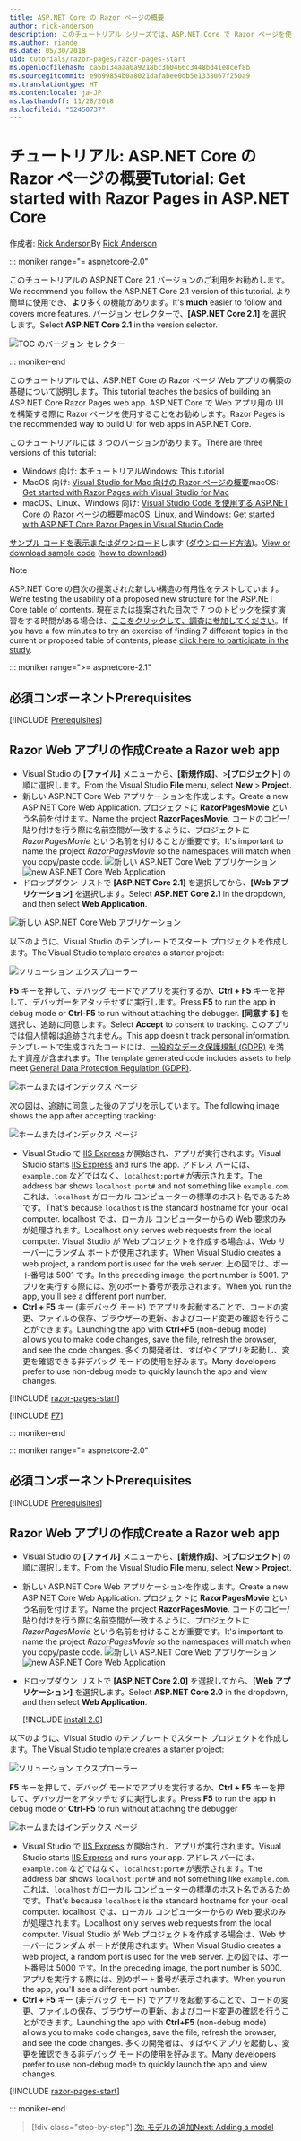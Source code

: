 ```yaml
---
title: ASP.NET Core の Razor ページの概要
author: rick-anderson
description: このチュートリアル シリーズでは、ASP.NET Core で Razor ページを使用する方法を示します。 モデルの作成、Razor ページのコードの生成、Entity Framework Core と SQL Server を使用したデータ アクセス、検索機能の追加、入力検証の追加、および移行を使用したモデルの更新の方法について説明します。
ms.author: riande
ms.date: 05/30/2018
uid: tutorials/razor-pages/razor-pages-start
ms.openlocfilehash: ca5b134aaa0a9218bc3b0466c3448bd41e8cef8b
ms.sourcegitcommit: e9b99854b0a8021dafabee0db5e1338067f250a9
ms.translationtype: HT
ms.contentlocale: ja-JP
ms.lasthandoff: 11/28/2018
ms.locfileid: "52450737"
---
```

# <a name="tutorial-get-started-with-razor-pages-in-aspnet-core"></a><span data-ttu-id="17e10-104">チュートリアル: ASP.NET Core の Razor ページの概要</span><span class="sxs-lookup"><span data-stu-id="17e10-104">Tutorial: Get started with Razor Pages in ASP.NET Core</span></span>

<span data-ttu-id="17e10-105">作成者: [Rick Anderson](https://twitter.com/RickAndMSFT)</span><span class="sxs-lookup"><span data-stu-id="17e10-105">By [Rick Anderson](https://twitter.com/RickAndMSFT)</span></span>

::: moniker range="= aspnetcore-2.0"

<span data-ttu-id="17e10-106">このチュートリアルの ASP.NET Core 2.1 バージョンのご利用をお勧めします。</span><span class="sxs-lookup"><span data-stu-id="17e10-106">We recommend you follow the ASP.NET Core 2.1 version of this tutorial.</span></span> <span data-ttu-id="17e10-107">より簡単に使用でき、**より**多くの機能があります。</span><span class="sxs-lookup"><span data-stu-id="17e10-107">It's **much** easier to follow and covers more features.</span></span> <span data-ttu-id="17e10-108">バージョン セレクターで、**[ASP.NET Core 2.1]** を選択します。</span><span class="sxs-lookup"><span data-stu-id="17e10-108">Select **ASP.NET Core 2.1** in the version selector.</span></span>

![TOC のバージョン セレクター](razor-pages-start/_static/v21.png)

::: moniker-end

<span data-ttu-id="17e10-110">このチュートリアルでは、ASP.NET Core の Razor ページ Web アプリの構築の基礎について説明します。</span><span class="sxs-lookup"><span data-stu-id="17e10-110">This tutorial teaches the basics of building an ASP.NET Core Razor Pages web app.</span></span> <span data-ttu-id="17e10-111">ASP.NET Core で Web アプリ用の UI を構築する際に Razor ページを使用することをお勧めします。</span><span class="sxs-lookup"><span data-stu-id="17e10-111">Razor Pages is the recommended way to build UI for web apps in ASP.NET Core.</span></span>

<span data-ttu-id="17e10-112">このチュートリアルには 3 つのバージョンがあります。</span><span class="sxs-lookup"><span data-stu-id="17e10-112">There are three versions of this tutorial:</span></span>

* <span data-ttu-id="17e10-113">Windows 向け: 本チュートリアル</span><span class="sxs-lookup"><span data-stu-id="17e10-113">Windows: This tutorial</span></span>
* <span data-ttu-id="17e10-114">MacOS 向け: [Visual Studio for Mac 向けの Razor ページの概要](xref:tutorials/razor-pages-mac/razor-pages-start)</span><span class="sxs-lookup"><span data-stu-id="17e10-114">macOS: [Get started with Razor Pages with Visual Studio for Mac](xref:tutorials/razor-pages-mac/razor-pages-start)</span></span>
* <span data-ttu-id="17e10-115">macOS、Linux、Windows 向け: [Visual Studio Code を使用する ASP.NET Core の Razor ページの概要](xref:tutorials/razor-pages-vsc/razor-pages-start)</span><span class="sxs-lookup"><span data-stu-id="17e10-115">macOS, Linux, and Windows: [Get started with ASP.NET Core Razor Pages in Visual Studio Code](xref:tutorials/razor-pages-vsc/razor-pages-start)</span></span>

<span data-ttu-id="17e10-116">[サンプル コードを表示またはダウンロード](https://github.com/aspnet/Docs/tree/master/aspnetcore/tutorials/razor-pages/razor-pages-start/sample)します ([ダウンロード方法](xref:index#how-to-download-a-sample))。</span><span class="sxs-lookup"><span data-stu-id="17e10-116">[View or download sample code](https://github.com/aspnet/Docs/tree/master/aspnetcore/tutorials/razor-pages/razor-pages-start/sample) ([how to download](xref:index#how-to-download-a-sample))</span></span>

> [!NOTE]
> <span data-ttu-id="17e10-117">ASP.NET Core の目次の提案された新しい構造の有用性をテストしています。</span><span class="sxs-lookup"><span data-stu-id="17e10-117">We’re testing the usability of a proposed new structure for the ASP.NET Core table of contents.</span></span>  <span data-ttu-id="17e10-118">現在または提案された目次で 7 つのトピックを探す演習をする時間がある場合は、[ここをクリックして、調査に参加してください](https://dpk4xbh5.optimalworkshop.com/treejack/rps16hd5)。</span><span class="sxs-lookup"><span data-stu-id="17e10-118">If you have a few minutes to try an exercise of finding 7 different topics in the current or proposed table of contents, please [click here to participate in the study](https://dpk4xbh5.optimalworkshop.com/treejack/rps16hd5).</span></span>

::: moniker range=">= aspnetcore-2.1"

## <a name="prerequisites"></a><span data-ttu-id="17e10-119">必須コンポーネント</span><span class="sxs-lookup"><span data-stu-id="17e10-119">Prerequisites</span></span>

[!INCLUDE [Prerequisites](~/includes/net-core-prereqs-windows.md)]

## <a name="create-a-razor-web-app"></a><span data-ttu-id="17e10-120">Razor Web アプリの作成</span><span class="sxs-lookup"><span data-stu-id="17e10-120">Create a Razor web app</span></span>

* <span data-ttu-id="17e10-121">Visual Studio の **[ファイル]** メニューから、**[新規作成]**、>**[プロジェクト]** の順に選択します。</span><span class="sxs-lookup"><span data-stu-id="17e10-121">From the Visual Studio **File** menu, select **New** > **Project**.</span></span>
* <span data-ttu-id="17e10-122">新しい ASP.NET Core Web アプリケーションを作成します。</span><span class="sxs-lookup"><span data-stu-id="17e10-122">Create a new ASP.NET Core Web Application.</span></span> <span data-ttu-id="17e10-123">プロジェクトに **RazorPagesMovie** という名前を付けます。</span><span class="sxs-lookup"><span data-stu-id="17e10-123">Name the project **RazorPagesMovie**.</span></span> <span data-ttu-id="17e10-124">コードのコピー/貼り付けを行う際に名前空間が一致するように、プロジェクトに *RazorPagesMovie* という名前を付けることが重要です。</span><span class="sxs-lookup"><span data-stu-id="17e10-124">It's important to name the project *RazorPagesMovie* so the namespaces will match when you copy/paste code.</span></span>
 <span data-ttu-id="17e10-125">![新しい ASP.NET Core Web アプリケーション](razor-pages-start/_static/np_2.1.png)</span><span class="sxs-lookup"><span data-stu-id="17e10-125">![new ASP.NET Core Web Application](razor-pages-start/_static/np_2.1.png)</span></span>
* <span data-ttu-id="17e10-126">ドロップダウン リストで **[ASP.NET Core 2.1]** を選択してから、**[Web アプリケーション]** を選択します。</span><span class="sxs-lookup"><span data-stu-id="17e10-126">Select **ASP.NET Core 2.1** in the dropdown, and then select **Web Application**.</span></span>

 ![新しい ASP.NET Core Web アプリケーション](razor-pages-start/_static/np_2_2.1.png)

<span data-ttu-id="17e10-128">以下のように、Visual Studio のテンプレートでスタート プロジェクトを作成します。</span><span class="sxs-lookup"><span data-stu-id="17e10-128">The Visual Studio template creates a starter project:</span></span>

![ソリューション エクスプローラー](razor-pages-start/_static/se2.1.png)

<span data-ttu-id="17e10-130">**F5** キーを押して、デバッグ モードでアプリを実行するか、**Ctrl + F5** キーを押して、デバッガーをアタッチせずに実行します。</span><span class="sxs-lookup"><span data-stu-id="17e10-130">Press **F5** to run the app in debug mode or **Ctrl-F5** to run without attaching the debugger.</span></span> <span data-ttu-id="17e10-131">**[同意する]** を選択し、追跡に同意します。</span><span class="sxs-lookup"><span data-stu-id="17e10-131">Select **Accept** to consent to tracking.</span></span> <span data-ttu-id="17e10-132">このアプリでは個人情報は追跡されません。</span><span class="sxs-lookup"><span data-stu-id="17e10-132">This app doesn't track personal information.</span></span> <span data-ttu-id="17e10-133">テンプレートで生成されたコードには、[一般的なデータ保護規制 (GDPR)](xref:security/gdpr) を満たす資産が含まれます。</span><span class="sxs-lookup"><span data-stu-id="17e10-133">The template generated code includes assets to help meet [General Data Protection Regulation (GDPR)](xref:security/gdpr).</span></span>

![ホームまたはインデックス ページ](razor-pages-start/_static/homeGDPR.png)

<span data-ttu-id="17e10-135">次の図は、追跡に同意した後のアプリを示しています。</span><span class="sxs-lookup"><span data-stu-id="17e10-135">The following image shows the app after accepting tracking:</span></span>

![ホームまたはインデックス ページ](razor-pages-start/_static/home2.1.png)

* <span data-ttu-id="17e10-137">Visual Studio で [IIS Express](/iis/extensions/introduction-to-iis-express/iis-express-overview) が開始され、アプリが実行されます。</span><span class="sxs-lookup"><span data-stu-id="17e10-137">Visual Studio starts [IIS Express](/iis/extensions/introduction-to-iis-express/iis-express-overview) and runs the app.</span></span> <span data-ttu-id="17e10-138">アドレス バーには、`example.com` などではなく、`localhost:port#` が表示されます。</span><span class="sxs-lookup"><span data-stu-id="17e10-138">The address bar shows `localhost:port#` and not something like `example.com`.</span></span> <span data-ttu-id="17e10-139">これは、`localhost` がローカル コンピューターの標準のホスト名であるためです。</span><span class="sxs-lookup"><span data-stu-id="17e10-139">That's because `localhost` is the standard hostname for your local computer.</span></span> <span data-ttu-id="17e10-140">localhost では、ローカル コンピューターからの Web 要求のみが処理されます。</span><span class="sxs-lookup"><span data-stu-id="17e10-140">Localhost only serves web requests from the local computer.</span></span> <span data-ttu-id="17e10-141">Visual Studio が Web プロジェクトを作成する場合は、Web サーバーにランダム ポートが使用されます。</span><span class="sxs-lookup"><span data-stu-id="17e10-141">When Visual Studio creates a web project, a random port is used for the web server.</span></span> <span data-ttu-id="17e10-142">上の図では、ポート番号は 5001 です。</span><span class="sxs-lookup"><span data-stu-id="17e10-142">In the preceding image, the port number is 5001.</span></span> <span data-ttu-id="17e10-143">アプリを実行する際には、別のポート番号が表示されます。</span><span class="sxs-lookup"><span data-stu-id="17e10-143">When you run the app, you'll see a different port number.</span></span>
* <span data-ttu-id="17e10-144">**Ctrl + F5** キー (非デバッグ モード) でアプリを起動することで、コードの変更、ファイルの保存、ブラウザーの更新、およびコード変更の確認を行うことができます。</span><span class="sxs-lookup"><span data-stu-id="17e10-144">Launching the app with **Ctrl+F5** (non-debug mode) allows you to make code changes, save the file, refresh the browser, and see the code changes.</span></span> <span data-ttu-id="17e10-145">多くの開発者は、すばやくアプリを起動し、変更を確認できる非デバッグ モードの使用を好みます。</span><span class="sxs-lookup"><span data-stu-id="17e10-145">Many developers prefer to use non-debug mode to quickly launch the app and view changes.</span></span>

[!INCLUDE [razor-pages-start](~/includes/RP/2.1/razor-pages-start.md)]

[!INCLUDE [F7](~/includes/RP/F7.md)]

::: moniker-end

::: moniker range="= aspnetcore-2.0"

## <a name="prerequisites"></a><span data-ttu-id="17e10-146">必須コンポーネント</span><span class="sxs-lookup"><span data-stu-id="17e10-146">Prerequisites</span></span>

[!INCLUDE [Prerequisites](~/includes/net-core-prereqs-windows.md)]

## <a name="create-a-razor-web-app"></a><span data-ttu-id="17e10-147">Razor Web アプリの作成</span><span class="sxs-lookup"><span data-stu-id="17e10-147">Create a Razor web app</span></span>

* <span data-ttu-id="17e10-148">Visual Studio の **[ファイル]** メニューから、**[新規作成]**、>**[プロジェクト]** の順に選択します。</span><span class="sxs-lookup"><span data-stu-id="17e10-148">From the Visual Studio **File** menu, select **New** > **Project**.</span></span>
* <span data-ttu-id="17e10-149">新しい ASP.NET Core Web アプリケーションを作成します。</span><span class="sxs-lookup"><span data-stu-id="17e10-149">Create a new ASP.NET Core Web Application.</span></span> <span data-ttu-id="17e10-150">プロジェクトに **RazorPagesMovie** という名前を付けます。</span><span class="sxs-lookup"><span data-stu-id="17e10-150">Name the project **RazorPagesMovie**.</span></span> <span data-ttu-id="17e10-151">コードのコピー/貼り付けを行う際に名前空間が一致するように、プロジェクトに *RazorPagesMovie* という名前を付けることが重要です。</span><span class="sxs-lookup"><span data-stu-id="17e10-151">It's important to name the project *RazorPagesMovie* so the namespaces will match when you copy/paste code.</span></span>
  <span data-ttu-id="17e10-152">![新しい ASP.NET Core Web アプリケーション](../../razor-pages/index/_static/np.png)</span><span class="sxs-lookup"><span data-stu-id="17e10-152">![new ASP.NET Core Web Application](../../razor-pages/index/_static/np.png)</span></span>
* <span data-ttu-id="17e10-153">ドロップダウン リストで **[ASP.NET Core 2.0]** を選択してから、**[Web アプリケーション]** を選択します。</span><span class="sxs-lookup"><span data-stu-id="17e10-153">Select **ASP.NET Core 2.0** in the dropdown, and then select **Web Application**.</span></span>

  [!INCLUDE [install 2.0](~/includes/dotnetcore-on-dotnetfx-vs.md)]

<span data-ttu-id="17e10-154">以下のように、Visual Studio のテンプレートでスタート プロジェクトを作成します。</span><span class="sxs-lookup"><span data-stu-id="17e10-154">The Visual Studio template creates a starter project:</span></span>

![ソリューション エクスプローラー](razor-pages-start/_static/se.png)

<span data-ttu-id="17e10-156">**F5** キーを押して、デバッグ モードでアプリを実行するか、**Ctrl + F5** キーを押して、デバッガーをアタッチせずに実行します。</span><span class="sxs-lookup"><span data-stu-id="17e10-156">Press **F5** to run the app in debug mode or **Ctrl-F5** to run without attaching the debugger</span></span>

![ホームまたはインデックス ページ](razor-pages-start/_static/home.png)

* <span data-ttu-id="17e10-158">Visual Studio で [IIS Express](/iis/extensions/introduction-to-iis-express/iis-express-overview) が開始され、アプリが実行されます。</span><span class="sxs-lookup"><span data-stu-id="17e10-158">Visual Studio starts [IIS Express](/iis/extensions/introduction-to-iis-express/iis-express-overview) and runs your app.</span></span> <span data-ttu-id="17e10-159">アドレス バーには、`example.com` などではなく、`localhost:port#` が表示されます。</span><span class="sxs-lookup"><span data-stu-id="17e10-159">The address bar shows `localhost:port#` and not something like `example.com`.</span></span> <span data-ttu-id="17e10-160">これは、`localhost` がローカル コンピューターの標準のホスト名であるためです。</span><span class="sxs-lookup"><span data-stu-id="17e10-160">That's because `localhost` is the standard hostname for your local computer.</span></span> <span data-ttu-id="17e10-161">localhost では、ローカル コンピューターからの Web 要求のみが処理されます。</span><span class="sxs-lookup"><span data-stu-id="17e10-161">Localhost only serves web requests from the local computer.</span></span> <span data-ttu-id="17e10-162">Visual Studio が Web プロジェクトを作成する場合は、Web サーバーにランダム ポートが使用されます。</span><span class="sxs-lookup"><span data-stu-id="17e10-162">When Visual Studio creates a web project, a random port is used for the web server.</span></span> <span data-ttu-id="17e10-163">上の図では、ポート番号は 5000 です。</span><span class="sxs-lookup"><span data-stu-id="17e10-163">In the preceding image, the port number is 5000.</span></span> <span data-ttu-id="17e10-164">アプリを実行する際には、別のポート番号が表示されます。</span><span class="sxs-lookup"><span data-stu-id="17e10-164">When you run the app, you'll see a different port number.</span></span>
* <span data-ttu-id="17e10-165">**Ctrl + F5** キー (非デバッグ モード) でアプリを起動することで、コードの変更、ファイルの保存、ブラウザーの更新、およびコード変更の確認を行うことができます。</span><span class="sxs-lookup"><span data-stu-id="17e10-165">Launching the app with **Ctrl+F5** (non-debug mode) allows you to make code changes, save the file, refresh the browser, and see the code changes.</span></span> <span data-ttu-id="17e10-166">多くの開発者は、すばやくアプリを起動し、変更を確認できる非デバッグ モードの使用を好みます。</span><span class="sxs-lookup"><span data-stu-id="17e10-166">Many developers prefer to use non-debug mode to quickly launch the app and view changes.</span></span>

[!INCLUDE [razor-pages-start](~/includes/RP/razor-pages-start.md)]

::: moniker-end

> [!div class="step-by-step"]
> [<span data-ttu-id="17e10-167">次: モデルの追加</span><span class="sxs-lookup"><span data-stu-id="17e10-167">Next: Adding a model</span></span>](xref:tutorials/razor-pages/model)
